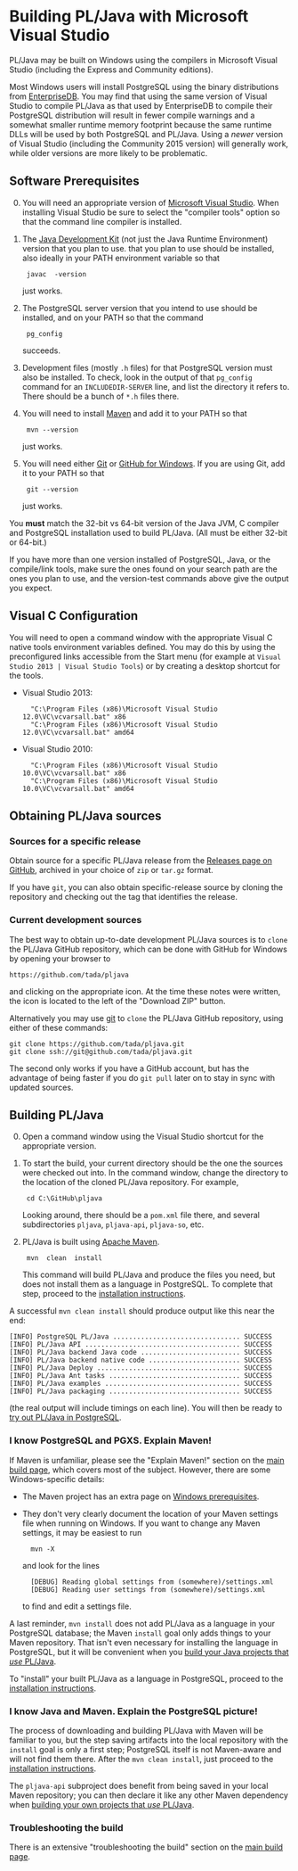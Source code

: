 # Building PL/Java with Microsoft Visual Studio

[edb]: http://www.enterprisedb.com/products-services-training/pgdownload
[msvc]: https://www.visualstudio.com/downloads/download-visual-studio-vs
[java]: http://www.oracle.com/technetwork/java/javase/downloads/index.html
[ant]: https://ant.apache.org/bindownload.cgi
[git]: https://git-scm.com/downloads
[ghd]: https://desktop.github.com/
[mvn]: https://maven.apache.org/


PL/Java may be built on Windows using the compilers in Microsoft Visual Studio
(including the Express and Community editions).

Most Windows users will install PostgreSQL using the binary distributions from
[EnterpriseDB][edb]. You may find that using the same version of Visual Studio
to compile PL/Java as that used by EnterpriseDB to compile their PostgreSQL
distribution will result in fewer compile warnings and a somewhat smaller
runtime memory footprint because the same runtime DLLs will be used by both
PostgreSQL and PL/Java. Using a *newer* version of Visual Studio (including
the Community 2015 version) will generally work, while older versions are more
likely to be problematic.

## Software Prerequisites

0. You will need an appropriate version of [Microsoft Visual Studio][msvc]. When
    installing Visual Studio be sure to select the "compiler tools" option so
    that the command line compiler is installed.

0. The [Java Development Kit][java] (not just the Java Runtime Environment)
    version that you plan to use. that you plan to use should be installed, also
    ideally in your PATH environment variable so that

        javac  -version

    just works.

0. The PostgreSQL server version that you intend to use should be installed,
    and on your PATH so that the command

        pg_config

    succeeds.

0. Development files (mostly `.h` files) for that PostgreSQL version must also
    be installed. To check, look in the output of that `pg_config` command for
    an `INCLUDEDIR-SERVER` line, and list the directory it refers to. There
    should be a bunch of `*.h` files there.

0. You will need to install [Maven][mvn] and add it to your PATH so that

        mvn --version

    just works.

0. You will need either [Git][git] or [GitHub for Windows][ghd]. If you are
    using Git, add it to your PATH so that

        git --version

    just works.

You **must** match the 32-bit vs 64-bit version of the Java JVM, C compiler and
PostgreSQL installation  used to build PL/Java. (All must be either 32-bit or
64-bit.)

If you have more than one version installed of PostgreSQL, Java, or the
compile/link tools, make sure the ones found on your search path are the
ones you plan to use, and the version-test commands above give the output
you expect.

## Visual C Configuration

You will need to open a command window with the appropriate Visual C native
tools environment variables defined. You may do this by using the preconfigured
links accessible from the Start menu (for example at
`Visual Studio 2013 | Visual Studio Tools`) or by creating a desktop shortcut
for the tools. 

* Visual Studio 2013:

        "C:\Program Files (x86)\Microsoft Visual Studio 12.0\VC\vcvarsall.bat" x86
        "C:\Program Files (x86)\Microsoft Visual Studio 12.0\VC\vcvarsall.bat" amd64

* Visual Studio 2010:

        "C:\Program Files (x86)\Microsoft Visual Studio 10.0\VC\vcvarsall.bat" x86
        "C:\Program Files (x86)\Microsoft Visual Studio 10.0\VC\vcvarsall.bat" amd64

## Obtaining PL/Java sources

### Sources for a specific release

Obtain source for a specific PL/Java release from the
[Releases page on GitHub][ghrp], archived in your choice of `zip` or `tar.gz`
format.

If you have `git`, you can also obtain specific-release source by cloning
the repository and checking out the tag that identifies the release.

[ghrp]: https://github.com/tada/pljava/releases

### Current development sources

The best way to obtain up-to-date development PL/Java sources is to `clone`
the PL/Java GitHub repository, which can be done with GitHub for Windows by
opening your browser to

    https://github.com/tada/pljava

and clicking on the appropriate icon. At the time these notes were written, the
icon is located to the left of the "Download ZIP" button.

Alternatively you may use [git][] to `clone` the PL/Java GitHub repository,
using either of these commands:

    git clone https://github.com/tada/pljava.git
    git clone ssh://git@github.com/tada/pljava.git

The second only works if you have a GitHub account, but has the advantage
of being faster if you do `git pull` later on to stay in sync with updated
sources.


## Building PL/Java

0. Open a command window using the Visual Studio shortcut for the appropriate
    version.

0. To start the build, your current directory should be the one the sources were
    checked out into. In the
    command window, change the directory to the location of the cloned PL/Java
    repository. For example,

        cd C:\GitHub\pljava

    Looking around, there should be a `pom.xml` file there,
    and several subdirectories `pljava`, `pljava-api`, `pljava-so`, etc.

0. PL/Java is built using [Apache Maven][mvn].

        mvn  clean  install

    This command will build PL/Java and produce the files you need, but
    does not install them as a language in PostgreSQL. To complete that step,
    proceed to the [installation instructions][inst].


A successful `mvn clean install` should produce output like this near the end:

    [INFO] PostgreSQL PL/Java ................................ SUCCESS
    [INFO] PL/Java API ....................................... SUCCESS
    [INFO] PL/Java backend Java code ......................... SUCCESS
    [INFO] PL/Java backend native code ....................... SUCCESS
    [INFO] PL/Java Deploy .................................... SUCCESS
    [INFO] PL/Java Ant tasks ................................. SUCCESS
    [INFO] PL/Java examples .................................. SUCCESS
    [INFO] PL/Java packaging ................................. SUCCESS

(the real output will include timings on each line). You will then be ready
to [try out PL/Java in PostgreSQL][inst].

[inst]: ../install/install.html

### I know PostgreSQL and PGXS. Explain Maven!

If Maven is unfamiliar, please see the "Explain Maven!" section on the
[main build page][mbp], which covers most of the subject. However,
there are some Windows-specific details:

[mbp]: build.html

* The Maven project has an extra page on [Windows prerequisites][wprq].
* They don't very clearly document the location of your Maven settings file
    when running on Windows. If you want to change any Maven settings, it may
    be easiest to run

        mvn -X

    and look for the lines

        [DEBUG] Reading global settings from (somewhere)/settings.xml
        [DEBUG] Reading user settings from (somewhere)/settings.xml

    to find and edit a settings file.

A last reminder, `mvn install` does not add PL/Java as a language in your
PostgreSQL database; the Maven `install` goal only adds things to your
Maven repository. That isn't even necessary for installing the language in
PostgreSQL, but it will be convenient when you
[build your Java projects that _use_ PL/Java][jproj].

To "install" your built PL/Java as a language in PostgreSQL, proceed to
the [installation instructions][inst].

[wprq]: https://maven.apache.org/guides/getting-started/windows-prerequisites.html
[jproj]: ../use/hello.html
[inst]: ../install/install.html

### I know Java and Maven. Explain the PostgreSQL picture!

The process of downloading and building PL/Java with Maven will be familiar
to you, but the step saving artifacts into the local repository with the
`install` goal is only a first step; PostgreSQL itself
is not Maven-aware and will not find them there. After the `mvn clean install`,
just proceed to the [installation instructions][inst].

The `pljava-api` subproject does benefit from being saved in your local
Maven repository; you can then declare it like any other Maven
dependency when [building your own projects that _use_ PL/Java][jproj].

### Troubleshooting the build

There is an extensive "troubleshooting the build" section
on the [main build page][mbp].
